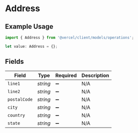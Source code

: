 # Address

## Example Usage

```typescript
import { Address } from '@vercel/client/models/operations';

let value: Address = {};
```

## Fields

| Field        | Type     | Required           | Description |
| ------------ | -------- | ------------------ | ----------- |
| `line1`      | _string_ | :heavy_minus_sign: | N/A         |
| `line2`      | _string_ | :heavy_minus_sign: | N/A         |
| `postalCode` | _string_ | :heavy_minus_sign: | N/A         |
| `city`       | _string_ | :heavy_minus_sign: | N/A         |
| `country`    | _string_ | :heavy_minus_sign: | N/A         |
| `state`      | _string_ | :heavy_minus_sign: | N/A         |
